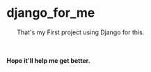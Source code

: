 # django_for_me

<ul>That's my <ui>First project</ui> using Django for this.</ul>
</br>
</br>
<centre>
<strong>Hope it'll help me get better.</strong></centre>